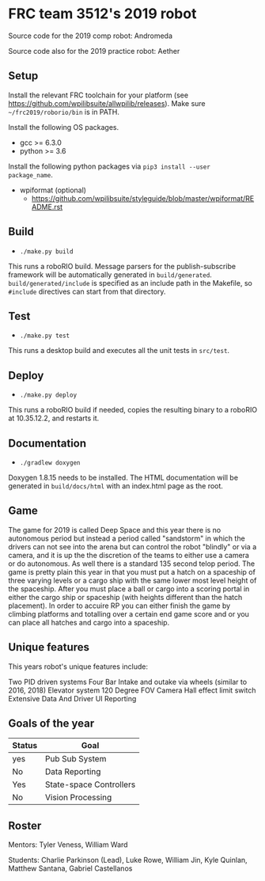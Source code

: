 # FRC team 3512's 2019 robot

Source code for the 2019 comp robot: Andromeda

Source code also for the 2019 practice robot: Aether

## Setup

Install the relevant FRC toolchain for your platform
(see https://github.com/wpilibsuite/allwpilib/releases). Make sure
`~/frc2019/roborio/bin` is in PATH.

Install the following OS packages.

* gcc >= 6.3.0
* python >= 3.6

Install the following python packages via `pip3 install --user package_name`.

* wpiformat (optional)
  * https://github.com/wpilibsuite/styleguide/blob/master/wpiformat/README.rst

## Build

* `./make.py build`

This runs a roboRIO build. Message parsers for the publish-subscribe framework
will be automatically generated in `build/generated`. `build/generated/include`
is specified as an include path in the Makefile, so `#include` directives can
start from that directory.

## Test

* `./make.py test`

This runs a desktop build and executes all the unit tests in `src/test`.

## Deploy

* `./make.py deploy`

This runs a roboRIO build if needed, copies the resulting binary to a roboRIO at
10.35.12.2, and restarts it.

## Documentation

* `./gradlew doxygen`

Doxygen 1.8.15 needs to be installed. The HTML documentation will be generated
in `build/docs/html` with an index.html page as the root.

## Game

The game for 2019 is called Deep Space and this year there is no autonomous period but instead a period called "sandstorm" in which the drivers can not see into the arena but can control the robot "blindly" or via a camera, and it is up the the discretion of the teams to either use a camera or do autonomous. As well there is a standard 135 second telop period. The game is pretty plain this year in that you must put a hatch on a spaceship of three varying levels or a cargo ship with the same lower most level height of the spaceship. After you must place a ball or cargo into a scoring portal in either the cargo ship or spaceship (with heights different than the hatch placement). In order to accuire RP you can either finish the game by climbing platforms and totalling over a certain end game score and or you can place all hatches and cargo into a spaceship.


## Unique features

This years robot's unique features include:

Two PID driven systems
Four Bar
Intake and outake via wheels (similar to 2016, 2018)
Elevator system
120 Degree FOV Camera
Hall effect limit switch
Extensive Data And Driver UI Reporting

## Goals of the year

|Status|Goal|
|------|----|
|yes|Pub Sub System|
|No|Data Reporting|
|Yes|State-space Controllers|
|No|Vision Processing|

## Roster

Mentors: Tyler Veness, William Ward

Students: Charlie Parkinson (Lead), Luke Rowe, William Jin, Kyle Quinlan, Matthew Santana, Gabriel Castellanos

